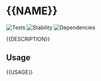 # {{NAME}}

![Tests][BADGE_TRAVIS]
![Stability][BADGE_STABILITY]
![Dependencies][BADGE_DEPENDENCY]

{{DESCRIPTION}}

## Usage

{{USAGE}}

[BADGE_TRAVIS]: https://img.shields.io/travis/krainboltgreene/{{NAME}}.svg?maxAge=2592000&style=flat-square
[BADGE_STABILITY]: https://img.shields.io/badge/stability-strong-green.svg?maxAge=2592000&style=flat-square
[BADGE_DEPENDENCY]: https://img.shields.io/david/krainboltgreene/{{NAME}}.svg?maxAge=2592000&style=flat-square
